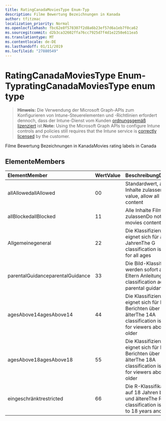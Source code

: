 ```yaml
---
title: RatingCanadaMoviesType Enum-Typ
description: Filme Bewertung Bezeichnungen in Kanada
author: tfitzmac
localization_priority: Normal
ms.openlocfilehash: fbc62e8f578307f2d8a6b23ef57d6a1eb7f0ca62
ms.sourcegitcommit: d2b3ca32602ffa76cc7925d7f4d1e2258e611ea5
ms.translationtype: MT
ms.contentlocale: de-DE
ms.lasthandoff: 01/11/2019
ms.locfileid: "27880549"
---
```

# <a name="ratingcanadamoviestype-enum-type"></a><span data-ttu-id="34228-103">RatingCanadaMoviesType Enum-Typ</span><span class="sxs-lookup"><span data-stu-id="34228-103">ratingCanadaMoviesType enum type</span></span>

> <span data-ttu-id="34228-104">**Hinweis:** Die Verwendung der Microsoft Graph-APIs zum Konfigurieren von Intune-Steuerelementen und -Richtlinien erfordert dennoch, dass der Intune-Dienst vom Kunden [ordnungsgemäß lizenziert](https://go.microsoft.com/fwlink/?linkid=839381) ist.</span><span class="sxs-lookup"><span data-stu-id="34228-104">**Note:** Using the Microsoft Graph APIs to configure Intune controls and policies still requires that the Intune service is [correctly licensed](https://go.microsoft.com/fwlink/?linkid=839381) by the customer.</span></span>

<span data-ttu-id="34228-105">Filme Bewertung Bezeichnungen in Kanada</span><span class="sxs-lookup"><span data-stu-id="34228-105">Movies rating labels in Canada</span></span>
## <a name="members"></a><span data-ttu-id="34228-106">Elemente</span><span class="sxs-lookup"><span data-stu-id="34228-106">Members</span></span>
|<span data-ttu-id="34228-107">Element</span><span class="sxs-lookup"><span data-stu-id="34228-107">Member</span></span>|<span data-ttu-id="34228-108">Wert</span><span class="sxs-lookup"><span data-stu-id="34228-108">Value</span></span>|<span data-ttu-id="34228-109">Beschreibung</span><span class="sxs-lookup"><span data-stu-id="34228-109">Description</span></span>|
|:---|:---|:---|
|<span data-ttu-id="34228-110">allAllowed</span><span class="sxs-lookup"><span data-stu-id="34228-110">allAllowed</span></span>|<span data-ttu-id="34228-111">0</span><span class="sxs-lookup"><span data-stu-id="34228-111">0</span></span>|<span data-ttu-id="34228-112">Standardwert, alle Filme Inhalte zulassen</span><span class="sxs-lookup"><span data-stu-id="34228-112">Default value, allow all movies content</span></span>|
|<span data-ttu-id="34228-113">allBlocked</span><span class="sxs-lookup"><span data-stu-id="34228-113">allBlocked</span></span>|<span data-ttu-id="34228-114">1</span><span class="sxs-lookup"><span data-stu-id="34228-114">1</span></span>|<span data-ttu-id="34228-115">Alle Inhalte Filme nicht zulassen</span><span class="sxs-lookup"><span data-stu-id="34228-115">Do not allow any movies content</span></span>|
|<span data-ttu-id="34228-116">Allgemeine</span><span class="sxs-lookup"><span data-stu-id="34228-116">general</span></span>|<span data-ttu-id="34228-117">2</span><span class="sxs-lookup"><span data-stu-id="34228-117">2</span></span>|<span data-ttu-id="34228-118">Die Klassifizierung G eignet sich für alle Jahren</span><span class="sxs-lookup"><span data-stu-id="34228-118">The G classification is suitable for all ages</span></span>|
|<span data-ttu-id="34228-119">parentalGuidance</span><span class="sxs-lookup"><span data-stu-id="34228-119">parentalGuidance</span></span>|<span data-ttu-id="34228-120">3</span><span class="sxs-lookup"><span data-stu-id="34228-120">3</span></span>|<span data-ttu-id="34228-121">Die Bild-Klassifizierung werden sofort advises Eltern Anleitungen</span><span class="sxs-lookup"><span data-stu-id="34228-121">The PG classification advises parental guidance</span></span>|
|<span data-ttu-id="34228-122">agesAbove14</span><span class="sxs-lookup"><span data-stu-id="34228-122">agesAbove14</span></span>|<span data-ttu-id="34228-123">4</span><span class="sxs-lookup"><span data-stu-id="34228-123">4</span></span>|<span data-ttu-id="34228-124">Die Klassifizierung 14A eignet sich für Leser von Berichten über 14 oder älter</span><span class="sxs-lookup"><span data-stu-id="34228-124">The 14A classification is suitable for viewers above 14 or older</span></span>|
|<span data-ttu-id="34228-125">agesAbove18</span><span class="sxs-lookup"><span data-stu-id="34228-125">agesAbove18</span></span>|<span data-ttu-id="34228-126">5</span><span class="sxs-lookup"><span data-stu-id="34228-126">5</span></span>|<span data-ttu-id="34228-127">Die Klassifizierung 18A eignet sich für Leser von Berichten über 18 oder älter</span><span class="sxs-lookup"><span data-stu-id="34228-127">The 18A classification is suitable for viewers above 18 or older</span></span>|
|<span data-ttu-id="34228-128">eingeschränkt</span><span class="sxs-lookup"><span data-stu-id="34228-128">restricted</span></span>|<span data-ttu-id="34228-129">6</span><span class="sxs-lookup"><span data-stu-id="34228-129">6</span></span>|<span data-ttu-id="34228-130">Die R-Klassifikation ist auf 18 Jahren beschränkt und ältere</span><span class="sxs-lookup"><span data-stu-id="34228-130">The R classification is restricted to 18 years and older</span></span>|



